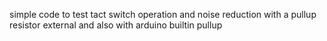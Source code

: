 
 
simple code to test tact switch operation
and noise reduction with a pullup resistor
external and also with arduino builtin pullup

 
